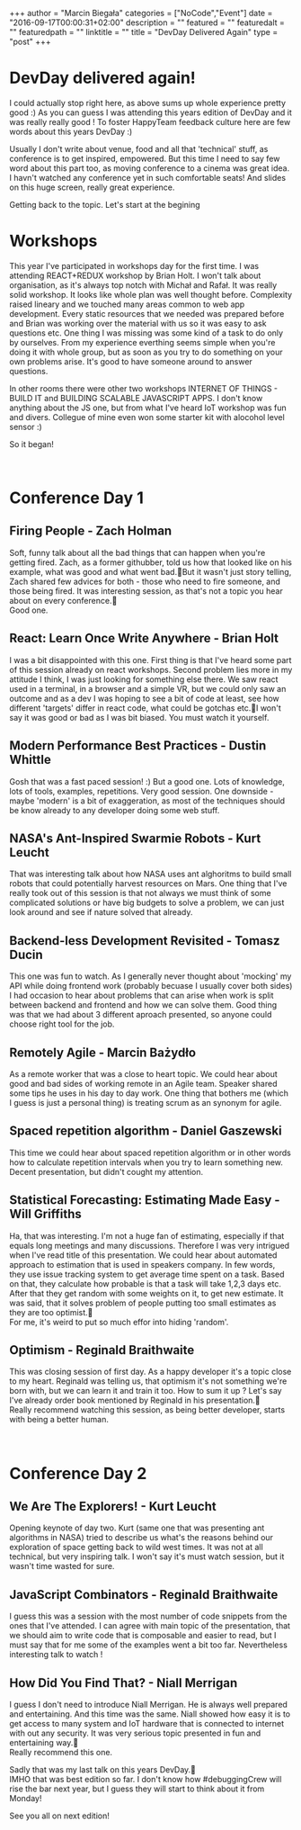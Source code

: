 +++
author = "Marcin Biegała"
categories = ["NoCode","Event"]
date = "2016-09-17T00:00:31+02:00"
description = ""
featured = ""
featuredalt = ""
featuredpath = ""
linktitle = ""
title = "DevDay Delivered Again"
type = "post"
+++

# DevDay delivered again!

I could actually stop right here, as above sums up whole experience pretty good :)
As you can guess I was attending this years edition of DevDay and it was really really good !
To foster HappyTeam feedback culture here are few words about this years DevDay :)

Usually I don't write about venue, food and all that 'technical' stuff, as conference is to get inspired, empowered. But this time I need to say few word about this part too, as moving conference to a cinema was great idea. I havn't watched any conference yet in such comfortable seats! And slides on this huge screen, really great experience.

Getting back to the topic.
Let's start at the begining

# Workshops

This year I've participated in workshops day for the first time. I was attending REACT+REDUX workshop by Brian Holt. I won't talk about organisation, as it's always top notch with Michał and Rafał. It was really solid workshop. It looks like whole plan was well thought before. Complexity raised lineary and we touched many areas common to web app development. Every static resources that we needed was prepared before and Brian was working over the material with us so it was easy to ask questions etc. One thing I was missing was some kind of a task to do only by ourselves. From my experience everthing seems simple when you're doing it with whole group, but as soon as you try to do something on your own problems arise. It's good to have someone around to answer questions.

In other rooms there were other two workshops INTERNET OF THINGS - BUILD IT and BUILDING SCALABLE JAVASCRIPT APPS. I don't know anything about the JS one, but from what I've heard IoT workshop was fun and divers. Collegue of mine even won some starter kit with alocohol level sensor :)

So it began!

&nbsp;  
# Conference Day 1
  

## Firing People - Zach Holman
Soft, funny talk about all the bad things that can happen when you're getting fired. Zach, as a former githubber, told us how that looked like on his example, what was good and what went bad.But it wasn't just story telling, Zach shared few advices for both - those who need to fire someone, and those being fired. It was interesting session, as that's not a topic you hear about on every conference.  
Good one.

## React: Learn Once Write Anywhere - Brian Holt
I was a bit disappointed with this one. First thing is that I've heard some part of this session already on react workshops. Second problem lies more in my attitude I think, I was just looking for something else there. We saw react used in a terminal, in a browser and a simple VR, but we could only saw an outcome and as a dev I was hoping to see a bit of code at least, see how different 'targets' differ in react code, what could be gotchas etc.I won't say it was good or bad as I was bit biased. You must watch it yourself.

## Modern Performance Best Practices - Dustin Whittle
Gosh that was a fast paced session! :)
But a good one. Lots of knowledge, lots of tools, examples, repetitions.
Very good session. One downside - maybe 'modern' is a bit of exaggeration, as most of the techniques should be know already to any developer doing some web stuff.

## NASA's Ant-Inspired Swarmie Robots - Kurt Leucht
That was interesting talk about how NASA uses ant alghoritms to build small robots that could potentially harvest resources on Mars. One thing that I've really took out of this session is that not always we must think of some complicated solutions or have big budgets to solve a problem, we can just look around and see if nature solved that already.

## Backend-less Development Revisited - Tomasz Ducin
This one was fun to watch. As I generally never thought about 'mocking' my API while doing frontend work (probably becuase I usually cover both sides) I had occasion to hear about problems that can arise when work is split between backend and frontend and how we can solve them. Good thing was that we had about 3 different aproach presented, so anyone could choose right tool for the job.

## Remotely Agile - Marcin Bażydło
As a remote worker that was a close to heart topic. We could hear about good and bad sides of working remote in an Agile team. Speaker shared some tips he uses in his day to day work. One thing that bothers me (which I guess is just a personal thing) is treating scrum as an synonym for agile.

## Spaced repetition algorithm - Daniel Gaszewski
This time we could hear about spaced repetition algorithm or in other words how to calculate repetition intervals when you try to learn something new. Decent presentation, but didn't cought my attention.

## Statistical Forecasting: Estimating Made Easy - Will Griffiths
Ha, that was interesting. I'm not a huge fan of estimating, especially if that equals long meetings and many discussions. Therefore I was very intrigued when I've read title of this presentation. We could hear about automated approach to estimation that is used in speakers company. In few words, they use issue tracking system to get average time spent on a task. Based on that, they calculate how probable is that a task will take 1,2,3 days etc. After that they get random with some weights on it, to get new estimate. It was said, that it solves problem of people putting too small estimates as they are too optimist.  
For me, it's weird to put so much effor into hiding 'random'.

## Optimism - Reginald Braithwaite
This was closing session of first day. As a happy developer it's a topic close to my heart. Reginald was telling us, that optimism it's not something we're born with, but we can learn it and train it too.
How to sum it up ? Let's say I've already order book mentioned by Reginald in his presentation.  
Really recommend watching this session, as being better developer, starts with being a better human.

&nbsp;    
# Conference Day 2
  

## We Are The Explorers! - Kurt Leucht
Opening keynote of day two. Kurt (same one that was presenting ant algorithms in NASA) tried to describe us what's the reasons behind our exploration of space getting back to wild west times. It was not at all technical, but very inspiring talk. I won't say it's must watch session, but it wasn't time wasted for sure.

## JavaScript Combinators - Reginald Braithwaite
I guess this was a session with the most number of code snippets from the ones that I've attended. I can agree with main topic of the presentation, that we should aim to write code that is composable and easier to read, but I must say that for me some of the examples went a bit too far. Nevertheless interesting talk to watch !

## How Did You Find That? - Niall Merrigan
I guess I don't need to introduce Niall Merrigan. He is always well prepared and entertaining. And this time was the same. Niall showed how easy it is to get access to many system and IoT hardware that is connected to internet with out any security. It was very serious topic presented in fun and entertaining way.  
Really recommend this one.

Sadly that was my last talk on this years DevDay.  
IMHO that was best edition so far. I don't know how #debuggingCrew will rise the bar next year, but I guess they will start to think about it from Monday!

See you all on next edition!
